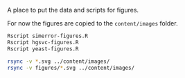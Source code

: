 A place to put the data and scripts for figures.

For now the figures are copied to the `content/images` folder. 

```sh
Rscript simerror-figures.R
Rscript hgsvc-figures.R
Rscript yeast-figures.R

rsync -v *.svg ../content/images/
rsync -v figures/*.svg ../content/images/
```
